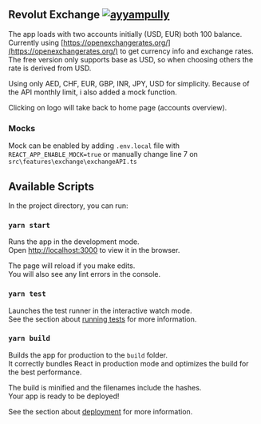 ## Revolut Exchange [![ayyampully](https://circleci.com/gh/ayyampully/revo-exchange.svg?style=svg)](https://circleci.com/gh/circleci/revo-exchange)

The app loads with two accounts initially (USD, EUR) both 100 balance. Currently using [https://openexchangerates.org/](https://openexchangerates.org/) to get currency info and exchange rates. The free version only supports base as USD, so when choosing others the rate is derived from USD.

Using only AED, CHF, EUR, GBP, INR, JPY, USD for simplicity. Because of the API monthly limit, i also added a mock function.

Clicking on logo will take back to home page (accounts overview).

### Mocks

Mock can be enabled by adding `.env.local` file with `REACT_APP_ENABLE_MOCK=true` or manually change line 7 on `src\features\exchange\exchangeAPI.ts`

## Available Scripts

In the project directory, you can run:

### `yarn start`

Runs the app in the development mode.<br />
Open [http://localhost:3000](http://localhost:3000) to view it in the browser.

The page will reload if you make edits.<br />
You will also see any lint errors in the console.

### `yarn test`

Launches the test runner in the interactive watch mode.<br />
See the section about [running tests](https://facebook.github.io/create-react-app/docs/running-tests) for more information.

### `yarn build`

Builds the app for production to the `build` folder.<br />
It correctly bundles React in production mode and optimizes the build for the best performance.

The build is minified and the filenames include the hashes.<br />
Your app is ready to be deployed!

See the section about [deployment](https://facebook.github.io/create-react-app/docs/deployment) for more information.
